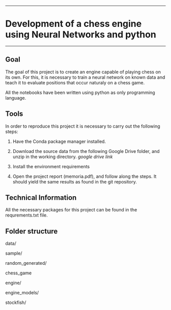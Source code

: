 ----
# Development of a chess engine using Neural Networks and python
----
## Goal

The goal of this project is to create an engine capable of playing chess on its own. For this, it is necessary to train a neural network on known data and teach it to evaluate positions that occur naturaly on a chess game.

All the notebooks have been written using python as only programming language.


## Tools

In order to reproduce this project it is necessary to carry out the following steps:

1. Have the Conda package manager installed.

2. Download the source data from the following Google Drive folder, and unzip in the working directory.
_google drive link_

3. Install the environment requirements

4. Open the project report (memoria.pdf), and follow along the steps.
It should yield the same results as found in the git repository. 


## Technical Information

All the necessary packages for this project can be found in the requrements.txt file.


## Folder structure

data/

sample/

random_generated/

chess_game

engine/

engine_models/

stockfish/
